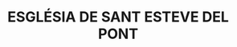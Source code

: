 ---
layout: test
title:  "ESGLÉSIA DE SANT ESTEVE DEL PONT"
coordinates:
  - [1.450888468541452, 42.367027623156758]
  - [1.450964389920794, 42.36702906639281]
  - [1.451022885401141, 42.367029856866381]
  - [1.451071236167341, 42.367031344696898]
  - [1.451074849118191, 42.366975901315236]
  - [1.450890956740595, 42.366972164581036]
  - [1.450888468541452, 42.367027623156758]
---